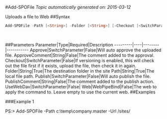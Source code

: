 #Add-SPOFile
*Topic automatically generated on: 2015-03-12*

Uploads a file to Web
##Syntax
```powershell
Add-SPOFile -Path [<String>] -Folder [<String>] [-Checkout [<SwitchParameter>]] [-Approve [<SwitchParameter>]] [-ApproveComment [<String>]] [-Publish [<SwitchParameter>]] [-PublishComment [<String>]] [-UseWebDav [<SwitchParameter>]] [-Web [<WebPipeBind>]]
```
&nbsp;

##Parameters
Parameter|Type|Required|Description
---------|----|--------|-----------
Approve|SwitchParameter|False|Will auto approve the uploaded file.
ApproveComment|String|False|The comment added to the approval.
Checkout|SwitchParameter|False|If versioning is enabled, this will check out the file first if it exists, upload the file, then check it in again.
Folder|String|True|The destination folder in the site
Path|String|True|The local file path.
Publish|SwitchParameter|False|Will auto publish the file.
PublishComment|String|False|The comment added to the publish action.
UseWebDav|SwitchParameter|False|
Web|WebPipeBind|False|The web to apply the command to. Leave empty to use the current web.
##Examples

###Example 1
    
PS:> Add-SPOFile -Path c:\temp\company.master -Url /sites/

